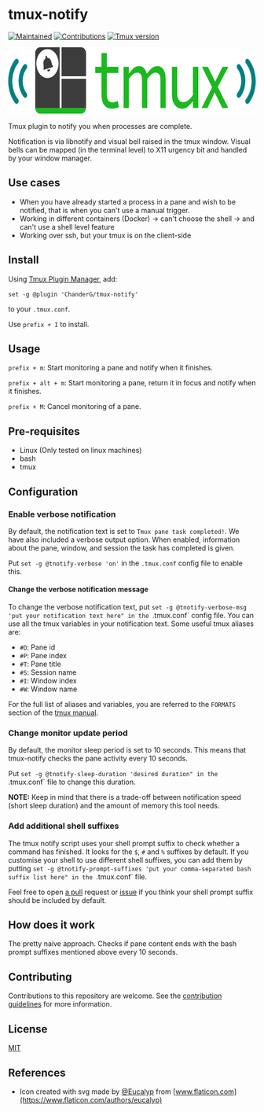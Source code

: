 # tmux-notify

[![Maintained](https://img.shields.io/badge/Maintained%3F-yes-green)](https://github.com/ChanderG/tmux-notify/pulse)
[![Contributions](https://img.shields.io/badge/contributions-welcome-orange.svg)](contributing.md)
[![Tmux version](https://img.shields.io/badge/tmux-%3D%3E1.9-blue)](https://github.com/tmux/tmux/wiki)

<a href="https://github.com/ChanderG/tmux-notify"><img src="resources/tmux-notify-logo.svg" alt="tmux notify logo" width="567" height="135"/></a>

Tmux plugin to notify you when processes are complete.

Notification is via libnotify and visual bell raised in the tmux window. Visual bells can be mapped (in the terminal level) to X11 urgency bit and handled by your window manager.

## Use cases

-   When you have already started a process in a pane and wish to be notified, that is when you can't use a manual trigger.
-   Working in different containers (Docker) -> can't choose the shell -> and can't use a shell level feature
-   Working over ssh, but your tmux is on the client-side

## Install

Using [Tmux Plugin Manager](https://github.com/tmux-plugins/tpm), add:

    set -g @plugin 'ChanderG/tmux-notify'

to your `.tmux.conf`.

Use `prefix + I` to install.

## Usage

`prefix + m`: Start monitoring a pane and notify when it finishes.

`prefix + alt + m`: Start monitoring a pane, return it in focus and notify when it finishes.

`prefix + M`: Cancel monitoring of a pane.

## Pre-requisites

-   Linux (Only tested on linux machines)
-   bash
-   tmux

## Configuration

### Enable verbose notification

By default, the notification text is set to `Tmux pane task completed!`. We have also included a verbose output option. When enabled, information about the pane, window, and session the task has completed is given.

Put `set -g @tnotify-verbose 'on'` in the `.tmux.conf` config file to enable this.

#### Change the verbose notification message

To change the verbose notification text, put `set -g @tnotify-verbose-msg 'put your notification text here" in the `.tmux.conf\` config file. You can use all the tmux variables in your notification text. Some useful tmux aliases are:

-   `#D`: Pane id
-   `#P`: Pane index
-   `#T`: Pane title
-   `#S`: Session name
-   `#I`: Window index
-   `#W`: Window name

For the full list of aliases and variables, you are referred to the `FORMATS`  section of the [tmux manual](http://man7.org/linux/man-pages/man1/tmux.1.html).

### Change monitor update period

By default, the monitor sleep period is set to 10 seconds. This means that tmux-notify checks the pane activity every 10 seconds.

Put `set -g @tnotify-sleep-duration 'desired duration" in the `.tmux.conf\` file to change this duration.

**NOTE:** Keep in mind that there is a trade-off between notification speed (short sleep duration) and the amount of memory this tool needs.

### Add additional shell suffixes

The tmux notify script uses your shell prompt suffix to check whether a command has finished. It looks for the `$`, `#` and `%` suffixes by default. If you customise your shell to use different shell suffixes, you can add them by putting `set -g @tnotify-prompt-suffixes 'put your comma-separated bash suffix list here" in the `.tmux.conf\` file.

Feel free to open [a pull](https://github.com/ChanderG/tmux-notify/pulls) request or [issue](https://github.com/ChanderG/tmux-notify/issues) if you think your shell prompt suffix should be included by default.

## How does it work

The pretty naive approach. Checks if pane content ends with the bash prompt suffixes mentioned above every 10 seconds.

## Contributing

Contributions to this repository are welcome. See the [contribution guidelines](contributing.md) for more information.

## License

[MIT](LICENSE)

## References

-   Icon created with svg made by [@Eucalyp](https://www.flaticon.com/authors/chanut) from [www.flaticon.com](https://www.flaticon.com/authors/eucalyp)
